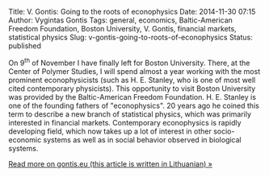 Title: V. Gontis: Going to the roots of econophysics
Date: 2014-11-30 07:15
Author: Vygintas Gontis
Tags: general, economics, Baltic-American Freedom Foundation, Boston University, V. Gontis, financial markets, statistical physics
Slug: v-gontis-going-to-roots-of-econophysics
Status: published

On 9<sup>th</sup>
of November I have finally left for Boston University. There, at the
Center of Polymer Studies, I will spend almost a year working with the
most prominent econophysicists (such as H. E. Stanley, who is one of
most well cited contemporary physicists). This opportunity to visit
Boston University was provided by the Baltic-American Freedom
Foundation. H. E. Stanley is one of the founding fathers of
"econophysics". 20 years ago he coined this term to describe a new
branch of statistical physics, which was primarily interested in
financial markets. Contemporary econophysics is rapidly developing
field, which now takes up a lot of interest in other socio-economic
systems as well as in social behavior observed in biological systems.

[Read more on gontis.eu (this article is written in Lithuanian)
»](https://gontis.eu/2014/11/arciau-ekonofizikos-istaku/)
